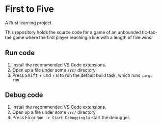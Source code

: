 # First to Five

A Rust learning project.

This repository holds the source code for a game of an unbounded tic-tac-toe game where the first player reaching a line with a length of five wins.

## Run code

1. Install the recommended VS Code extensions.
2. Open up a file under some `src/` directory
3. Press <kbd>Shift</kbd> + <kbd>Cmd</kbd> + <kbd>B</kbd> to run the default build task, which runs `cargo run`

## Debug code

1. Install the recommended VS Code extensions.
2. Open up a file under some `src/` directory
3. Press F5 or `Run -> Start Debugging` to start the debugger.
